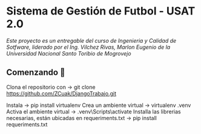 # Sistema de Gestión de Futbol - USAT 2.0

_Este proyecto es un entregable del curso de Ingenieria y Calidad de Sotfware, liderado por el Ing. Vilchez Rivas, Marlon Eugenio de la Universidad Nacional Santo Toribio de Mogrovejo_

## Comenzando 🚀

Clona el repositorio con -> git clone https://github.com/ZCuak/DjangoTrabajo.git 

Instala -> pip install virtualenv 
Crea un ambiente virtual -> virtualenv .venv 
Activa el ambiente virtual -> .venv\Scripts\activate 
Installa las librerias necesarias, están ubicadas en requeriments.txt -> pip install requeriments.txt 
